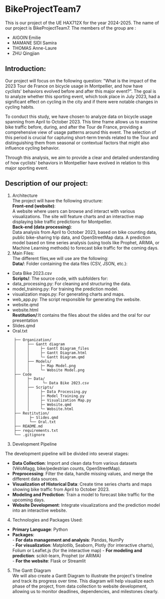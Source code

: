 # BikeProjectTeam7
This is our project of the UE HAX712X for the year 2024-2025.
The name of our project is BikeProjectTeam7.
The members of the group are :
- AIGOIN Emilie
- MAMANE SIDI Samira
- THOMAS Anne-Laure
- ZHU Qingjian
## Introduction:  
Our project will focus on the following question: "What is the impact of the 2023 Tour de France on bicycle usage in Montpellier, and how have cyclists' behaviors evolved before and after this major event?". The goal is to analyze whether this sporting event, which took place in July 2023, had a significant effect on cycling in the city and if there were notable changes in cycling habits.

To conduct this study, we have chosen to analyze data on bicycle usage spanning from April to October 2023. This time frame allows us to examine bike traffic before, during, and after the Tour de France, providing a comprehensive view of usage patterns around this event. The selection of this period is crucial for capturing short-term trends related to the Tour and distinguishing them from seasonal or contextual factors that might also influence cycling behavior.

Through this analysis, we aim to provide a clear and detailed understanding of how cyclists' behaviors in Montpellier have evolved in relation to this major sporting event.  
## Description of our project:  
1. Architecture  
The project will have the following structure:\
**Front-end (website)**:\
A website where users can browse and interact with various visualizations.
The site will feature charts and an interactive map displaying bike traffic predictions for Montpellier.\
**Back-end (data processing)**:\
Data analysis from April to October 2023, based on bike counting data, public bike-sharing trip data, and OpenStreetMap data.
A prediction model based on time series analysis (using tools like Prophet, ARIMA, or Machine Learning methods) to forecast bike traffic for the coming days.  
2. Main Files:\
The different files,we will use are the following:  
**Data/**: Folder containing the data files (CSV, JSON, etc.):
- Data Bike 2023.csv \
**Scripts/**: The source code, with subfolders for:
- data_processing.py: For cleaning and structuring the data.  
- model_training.py: For training the prediction model.  
- visualization maps.py: For generating charts and maps.  
- web_app.py: The script responsible for generating the website. 
- website.qmd
- website.html \
**Restitution/**:It contains the files about the slides and the oral for our presentation
- Slides.qmd
- Oral.txt
```BikeProjectTeam7/
    ├── Organization/
    │     ├── Gantt diagram
    │     │     ├─ Gantt Diagram_files
    │     │     ├─ Gantt Diagram.html
    │     │     └─ Gantt Diagram.qmd
    │     ├── Models/
    │     │     ├─ Map Model.png
    │     │     └─ Website Model.png
    ├── Code 
    │     ├─ Data/
    │     │      └─ Data Bike 2023.csv
    │     ├── Scripts/
    │     │     ├─ Data Processing.py
    │     │     ├─ Model Training.py
    │     │     ├─ Visualization Map.py
    │     │     ├─ Website.qmd
    │     │     └─ Website.html
    ├── Restitution/
    │      ├─ Slides.qmd
    │      └── Oral.txt
    ├── README.md
    ├── requirements.txt
    └── .gitignore  
```
3. Development Pipeline

The development pipeline will be divided into several stages:
- **Data Collection**: Import and clean data from various datasets (VéloMagg, bike/pedestrian counts, OpenStreetMap).
- **Preprocessing**: Filter the data, handle missing values, and merge the different data sources.
- **Visualization of Historical Data**: Create time series charts and maps showing bike traffic from April to October 2023.
- **Modeling and Prediction**: Train a model to forecast bike traffic for the upcoming days.
- **Website Development**: Integrate visualizations and the prediction model into an interactive website.
4. Technologies and Packages Used:
- **Primary Language**: Python
- **Packages**:  
      - **For data management and analysis**: Pandas, NumPy  
      - **For visualization**: Matplotlib, Seaborn, Plotly (for interactive charts), Folium  or Leaflet.js (for the interactive map)
      - **For modeling and prediction**: scikit-learn, Prophet (or ARIMA)  
      - **For the website**: Flask or Streamlit  
5. The Gantt Diagram\
We will also create a Gantt Diagram to illustrate the project's timeline and track its progress over time. This diagram will help visualize each phase of the project, from data collection to website development, allowing us to monitor deadlines, dependencies, and milestones clearly.
